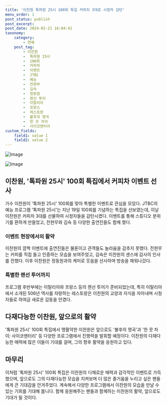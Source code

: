 ```yaml
---
title: '이찬원 톡파원 25시 100회 특집 커피차 3대로 시청자 감탄'
menu_order: 1
post_status: publish
post_excerpt: 
post_date: 2024-02-21 16:04:41
taxonomy:
    category:
        - 연예
    post_tag:
        - 이찬원
        -  톡파원 25시
        -  100회
        -  커피차
        -  이벤트
        -  JTBC
        -  예능
        -  전현무
        -  김숙
        -  정동원
        -  랜선 투어
        -  이탈리아
        -  프랑스
        -  레스토랑
        -  불후의 명곡
        -  한 끗 차이
        -  사이코멘터리
custom_fields:
    field1: value 1
    field2: value 2
---
```


![Image](https://ssl.pstatic.net/mimgnews/image/311/2024/02/20/0001693712_001_20240220101301350.jpg?type=w540)

![Image](https://mimgnews.pstatic.net/image/311/2024/02/20/0001693712_002_20240220101301399.jpg?type=w540)

## 이찬원, '톡파원 25시' 100회 특집에서 커피차 이벤트 선사
가수 이찬원이 '톡파원 25시' 100회를 맞아 특별한 이벤트로 관심을 모았다. JTBC의 예능 프로그램 '톡파원 25시'는 지난 19일 100회를 기념하는 특집을 선보였는데, 이날 이찬원은 커피차 3대를 선물하여 시청자들을 감탄시켰다. 이벤트를 통해 스튜디오 분위기를 환하게 만들었고, 전현무와 김숙 등 다양한 출연진들도 함께 했다.
### 이벤트 현장에서의 활약
이찬원의 깜짝 이벤트에 출연진들은 물론이고 관객들도 놀라움을 감추지 못했다. 전현무는 커피를 직접 들고 인증하는 모습을 보여주었고, 김숙은 이찬원의 센스에 감사의 인사를 전했다. 이후 이찬원은 정동원과의 케미로 웃음을 선사하며 방송을 채워나갔다.
### 특별한 랜선 투어까지
프로그램 후반부에는 이탈리아와 프랑스 등의 랜선 투어가 준비되었는데, 특히 이탈리아에서 소개된 506년 역사를 자랑하는 레스토랑은 이찬원의 교양과 지식을 자아내며 시청자들로 하여금 새로운 감동을 안겼다.
## 다재다능한 이찬원, 앞으로의 활약
'톡파원 25시' 100회 특집에서 맹활약한 이찬원은 앞으로도 '불후의 명곡'과 '한 끗 차이: 사이코멘터리' 등 다양한 프로그램에서 진행력을 발휘할 예정이다. 이찬원의 다재다능한 매력에 많은 이들이 기대를 걸며, 그의 향후 활약을 응원하고 있다.
## 마무리
이처럼 '톡파원 25시' 100회 특집은 이찬원의 다채로운 매력과 감각적인 이벤트로 가득했으며, 앞으로도 그의 다재다능한 모습을 지켜보며 더 많은 즐거움을 누리고 싶은 팬들에게 큰 기대감을 안겨주었다. 계속해서 다양한 프로그램에서 이찬원의 모습을 만날 수 있는 기회를 기대해 봅니다. 함께 응원해주는 팬들과 함께하는 이찬원의 활약, 앞으로도 기대가 될 것이다.

